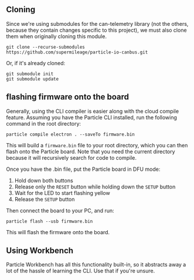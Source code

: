 ## Cloning

Since we're using submodules for the can-telemetry library (not the others, because they contain changes specific to this project), we must also clone them when originally cloning this module. 

```
git clone --recurse-submodules https://github.com/supermileage/particle-io-canbus.git
```

Or, if it's already cloned:
```
git submodule init
git submodule update
```

## flashing firmware onto the board

Generally, using the CLI compiler is easier along with the cloud compile feature. Assuming you have the Particle CLI installed, run the following command in the root directory:

`particle compile electron . --saveTo firmware.bin` 

This will build a `firmware.bin` file to your root directory, which you can then flash onto the Particle board. Note that you need the current directory because it will recursively search for code to compile.  

Once you have the .bin file, put the Particle board in DFU mode:

1. Hold down both buttons
2. Release only the `RESET` button while holding down the `SETUP` button
3. Wait for the LED to start flashing yellow 
4. Release the `SETUP` button 

Then connect the board to your PC, and run:

`particle flash --usb firmware.bin` 

This will flash the firmware onto the board. 

## Using Workbench

Particle Workbench has all this functionality built-in, so it abstracts away a lot of the hassle of learning the CLI. Use that if you're unsure. 
